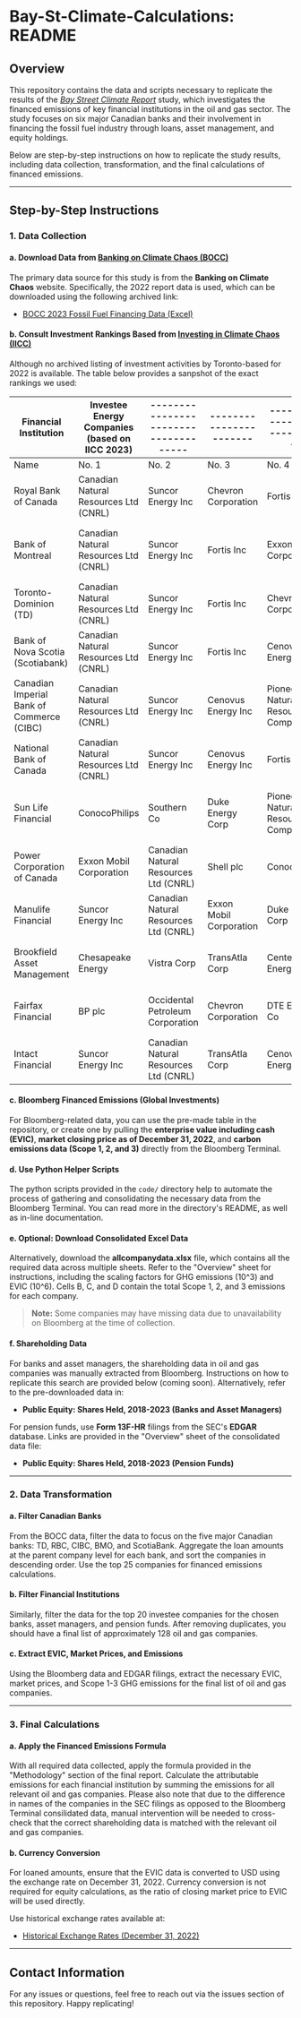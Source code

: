 # Bay-St-Climate-Calculations: README

## Overview

This repository contains the data and scripts necessary to replicate the results of the _[Bay Street Climate Report](https://www.climateobservatory.ca/new-report-bay-streets-carbon-footprint-rivals-nations/)_ study, which investigates the financed emissions of key financial institutions in the oil and gas sector. The study focuses on six major Canadian banks and their involvement in financing the fossil fuel industry through loans, asset management, and equity holdings.

Below are step-by-step instructions on how to replicate the study results, including data collection, transformation, and the final calculations of financed emissions.

---

## Step-by-Step Instructions

### 1. Data Collection

#### a. Download Data from [Banking on Climate Chaos (BOCC)](https://www.bankingonclimatechaos.org/)

The primary data source for this study is from the **Banking on Climate Chaos** website. Specifically, the 2022 report data is used, which can be downloaded using the following archived link:

- [BOCC 2023 Fossil Fuel Financing Data (Excel)](https://web.archive.org/web/20240210093432/https://www.bankingonclimatechaos.org/wp-content/themes/bocc-2021/inc/bcc-data-2023/GROUP-Fossil_Fuel_Financing_by_Company_Banking_on_Climate_Chaos_2023.xlsx)

#### b. Consult Investment Rankings Based from [Investing in Climate Chaos (IICC)](https://investinginclimatechaos.org/)

Although no archived listing of investment activities by Toronto-based for 2022 is available. The table below provides a sanpshot of the exact rankings we used:

| Financial Institution                     | Investee Energy Companies (based on IICC 2023) | ------------------------------------- | ----------------------- | --------------------------------- | ---------------------------- | ----------------------------------- | ------------------------- | ----------------------------------- | -------------------------- | ----------------------------------- | ----------------------------------- | ------------------------------ | ----------------------------------- | ----------------------------------- | ----------------------------------- | -------------------------- | ----------------------------------- | -------------------------------- | ------------------------------ | --------------------------------- |
| ----------------------------------------- | ---------------------------------------------- | ------------------------------------- | ----------------------- | --------------------------------- | ---------------------------- | ----------------------------------- | ------------------------- | ----------------------------------- | -------------------------- | ----------------------------------- | ----------------------------------- | ------------------------------ | ----------------------------------- | ----------------------------------- | ----------------------------------- | -------------------------- | ----------------------------------- | -------------------------------- | ------------------------------ | --------------------------------- |
| Name                                      | No. 1                                          | No. 2                                 | No. 3                   | No. 4                             | No. 5                        | No. 6                               | No. 7                     | No. 8                               | No. 9                      | No. 10                              | No. 11                              | No. 12                         | No. 13                              | No. 14                              | No. 15                              | No. 16                     | No. 17                              | No. 18                           | No. 19                         | No. 20                            |
| Royal Bank of Canada                      | Canadian Natural Resources Ltd (CNRL)          | Suncor Energy Inc                     | Chevron Corporation     | Fortis Inc                        | Exxon Mobil Corporation      | Equinor ASA                         | Duke Energy Corp          | Cenovus Energy Inc                  | Teck Resources Ltd         | Dominion Energy Inc                 | The Williams Companies Inc          | ConocoPhillips                 | Xcel Energy Inc                     | EOG Resources Inc                   | Imperial Oil Ltd                    | TotalEnergies SE           | American Electric Power Company Inc | TransAtla Corp                   | ARC Resources Ltd              | Emera Inc                         |
| Bank of Montreal                          | Canadian Natural Resources Ltd (CNRL)          | Suncor Energy Inc                     | Fortis Inc              | Exxon Mobil Corporation           | Chevron Corporation          | Cenovus Energy Inc                  | Pioneer Natural Resources | Emera Inc                           | ConocoPhillips             | Shell plc                           | Air Products and Chemicals Inc      | BP plc                         | Teck Resources Ltd                  | Imperial Oil Ltd                    | Occidental Petroleum Corporation    | FirstEnergy Corp           | Southern Co                         | EOG Resources Inc                | Duke Energy Corp               | Devon Energy Corporation          |
| Toronto-Dominion (TD)                     | Canadian Natural Resources Ltd (CNRL)          | Suncor Energy Inc                     | Fortis Inc              | Chevron Corporation               | Cenovus Energy Inc           | Exxon Mobil Corporation             | TotalEnergies SE          | ConocoPhillips                      | Tourmaline Oil Corp        | ITOCHU Corporation                  | ARC Resources Ltd                   | Air Products and Chemicals Inc | Emera Inc                           | American Electric Power Company Inc | Equinor ASA                         | Schlumberger Ltd           | Imperial Oil Ltd                    | Enel SpA                         | Ameren Corp                    | Pioneer Natural Resources Company |
| Bank of Nova Scotia (Scotiabank)          | Canadian Natural Resources Ltd (CNRL)          | Suncor Energy Inc                     | Fortis Inc              | Cenovus Energy Inc                | Exxon Mobil Corporation      | Chevron Corporation                 | Teck Resources Ltd        | The Williams Companies Ltd          | Tourmaline Oil Corp        | Xcel Energy Inc                     | WEC Energy Group Inc                | ConocoPhillips                 | Dominion Energy Inc                 | Imperial Oil Ltd                    | American Electric Power Comapny Inc | Shell plc                  | Schlumberger Ltd                    | Equinor ASA                      | FirstEnergy Corp               | CMS Energy Corp                   |
| Canadian Imperial Bank of Commerce (CIBC) | Canadian Natural Resources Ltd (CNRL)          | Suncor Energy Inc                     | Cenovus Energy Inc      | Pioneer Natural Resources Company | Chevron Corporation          | Fortis Inc                          | Teck Resources Ltd        | Tourmaline Oil Corp                 | ConocoPhillips             | Exxon Mobil Corporation             | Shell plc                           | TransAtla Corp                 | ARC Resources Ltd                   | EOG Resources Inc                   | Xcel Energy Inc                     | Imperial Oil Ltd           | Dominion Energy Inc                 | Devon Energy Corporation         | TotalEnergies SE               | The Williams Companies Inc        |
| National Bank of Canada                   | Canadian Natural Resources Ltd (CNRL)          | Suncor Energy Inc                     | Cenovus Energy Inc      | Fortis Inc                        | Teck Resources Ltd           | Petroleo Brasileiro SA - Petrobras  | The Carlyle Group Inc     | Imperial Oil Ltd                    | EOG Resources Ltd          | Exxon Mobil Corporation             | BP plc                              | Chevron Corporation            | Marathon Oil Corporation            | Pioneer Natural Resources Company   | Vermilion Energy Inc                | TransAtla Corp             | Duke Energy Corp                    | Crescent Point Energy Corp       | Air Products and Chemicals Inc | ConocoPhilips                     |
| Sun Life Financial                        | ConocoPhilips                                  | Southern Co                           | Duke Energy Corp        | Pioneer Natural Resources Company | Dominion Energy Inc          | TotalEnergies SE                    | Glencore PLC              | EOG Resources Inc                   | Hess Corporation           | American Electric Power Company Inc | Eni SpA                             | Woodside Petroleum Ltd         | Xcel Energy Inc                     | Galp Energia SGPS SA                | Suncor Energy Inc                   | Shell plc                  | Diamondback Energy Inc              | AES Corp                         | CenterPoint Energy Inc         | RWE AG                            |
| Power Corporation of Canada               | Exxon Mobil Corporation                        | Canadian Natural Resources Ltd (CNRL) | Shell plc               | ConocoPhillips                    | Suncor Energy Inc            | American Electric Power Comapny Inc | Chevron Corporation       | NRG Energy Inc                      | ARC Resources Ltd          | Southern Co                         | Cenovus Energy Inc                  | Duke Energy Corp               | Glencore PLC                        | Fortis Inc                          | Tourmaline Oil Corp                 | The Williams Companies Inc | Schlumberger Ltd                    | EOG Resources Inc                | TotalEnergies SE               | Ameren Corp                       |
| Manulife Financial                        | Suncor Energy Inc                              | Canadian Natural Resources Ltd (CNRL) | Exxon Mobil Corporation | Duke Energy Corp                  | Cenovus Energy Inc           | Occidental Petroleum Corporation    | Shell plc                 | Xcel Energy Inc                     | The Williams Companies Inc | Chevron Corporation                 | Fortis Inc                          | FirstEnergy Corp               | American Electric Power Company Inc | ConocoPhillips                      | TotalEnergies SE                    | Alliant Energy Corp        | Continental Resources Inc           | OGE Energy Corp                  | Southern Co                    | WEC Energy Group Inc              |
| Brookfield Asset Management               | Chesapeake Energy                              | Vistra Corp                           | TransAtla Corp          | CenterPoint Energy Inc            | Dominion Energy Inc          | Xcel Energy Inc                     | FirstEnergy Corp          | American Electric Power Company Inc | Ameren Corp                | The Williams Companies Inc          | Petreoleo Brasileiro SA - Petrobras | Civitas Resources Inc          | Berry Corporation (bry)             | Aluminum Corporation of China       | Battalion Oil Corporation           | Vista Energy SAB de CV     | Pampa Energia SA                    | Occidental Petroleum Corporation | RWE AG                         | Southern Co                       |
| Fairfax Financial                         | BP plc                                         | Occidental Petroleum Corporation      | Chevron Corporation     | DTE Energy Co                     | Berkshire Hathaway Energy Co | American Electric Power Comapny Inc | Diamondback Energy Inc    | Duke Energy Co                      | Devon Energy Corporation   | Pioneer Natural Resources Company   | EOG Resources Inc                   | The Williams Companies Inc     | TotalEnergies SE                    |                                     |                                     |                            |                                     |                                  |                                |                                   |
| Intact Financial                          | Suncor Energy Inc                              | Canadian Natural Resources Ltd (CNRL) | TransAtla Corp          | Cenovus Energy Inc                | Fortis Inc                   | Crescent Point Energy Corp          | Imperial Oil Ltd          | Chevron Corporation                 | Southern Co                | Vermilion Energy Inc                | Pioneer Natural Resources Company   | Dominion Energy Inc            | Air Products and Chemicals Inc      | AES Corp                            | EOG Resources Inc                   | Teck Resources Ltd         | Exxon Mobil Corporation             | Obsidian Energy Ltd              | The Williams Companies Inc     |                                   |

#### c. Bloomberg Financed Emissions (Global Investments)

For Bloomberg-related data, you can use the pre-made table in the repository, or create one by pulling the **enterprise value including cash (EVIC)**, **market closing price as of December 31, 2022**, and **carbon emissions data (Scope 1, 2, and 3)** directly from the Bloomberg Terminal.

#### d. Use Python Helper Scripts

The python scripts provided in the `code/` directory help to automate the process of gathering and consolidating the necessary data from the Bloomberg Terminal. You can read more in the directory's README, as well as in-line documentation.

#### e. Optional: Download Consolidated Excel Data

Alternatively, download the **allcompanydata.xlsx** file, which contains all the required data across multiple sheets. Refer to the "Overview" sheet for instructions, including the scaling factors for GHG emissions (10^3) and EVIC (10^6). Cells B, C, and D contain the total Scope 1, 2, and 3 emissions for each company.

> **Note:** Some companies may have missing data due to unavailability on Bloomberg at the time of collection.

#### f. Shareholding Data

For banks and asset managers, the shareholding data in oil and gas companies was manually extracted from Bloomberg. Instructions on how to replicate this search are provided below (coming soon). Alternatively, refer to the pre-downloaded data in:

- **Public Equity: Shares Held, 2018-2023 (Banks and Asset Managers)**

For pension funds, use **Form 13F-HR** filings from the SEC's **EDGAR** database. Links are provided in the "Overview" sheet of the consolidated data file:

- **Public Equity: Shares Held, 2018-2023 (Pension Funds)**

---

### 2. Data Transformation

#### a. Filter Canadian Banks

From the BOCC data, filter the data to focus on the five major Canadian banks: TD, RBC, CIBC, BMO, and ScotiaBank. Aggregate the loan amounts at the parent company level for each bank, and sort the companies in descending order. Use the top 25 companies for financed emissions calculations.

#### b. Filter Financial Institutions

Similarly, filter the data for the top 20 investee companies for the chosen banks, asset managers, and pension funds. After removing duplicates, you should have a final list of approximately 128 oil and gas companies.

#### c. Extract EVIC, Market Prices, and Emissions

Using the Bloomberg data and EDGAR filings, extract the necessary EVIC, market prices, and Scope 1-3 GHG emissions for the final list of oil and gas companies.

---

### 3. Final Calculations

#### a. Apply the Financed Emissions Formula

With all required data collected, apply the formula provided in the "Methodology" section of the final report. Calculate the attributable emissions for each financial institution by summing the emissions for all relevant oil and gas companies. Please also note that due to the difference in names of the companies in the SEC filings as opposed to the Bloomberg Terminal consilidated data, manual intervention will be needed to cross-check that the correct shareholding data is matched with the relevant oil and gas companies.

#### b. Currency Conversion

For loaned amounts, ensure that the EVIC data is converted to USD using the exchange rate on December 31, 2022. Currency conversion is not required for equity calculations, as the ratio of closing market price to EVIC will be used directly.

Use historical exchange rates available at:

- [Historical Exchange Rates (December 31, 2022)](https://www.x-rates.com/historical/?from=USD&amount=1&date=2022-12-31#google_vignette)

---

## Contact Information

For any issues or questions, feel free to reach out via the issues section of this repository. Happy replicating!
